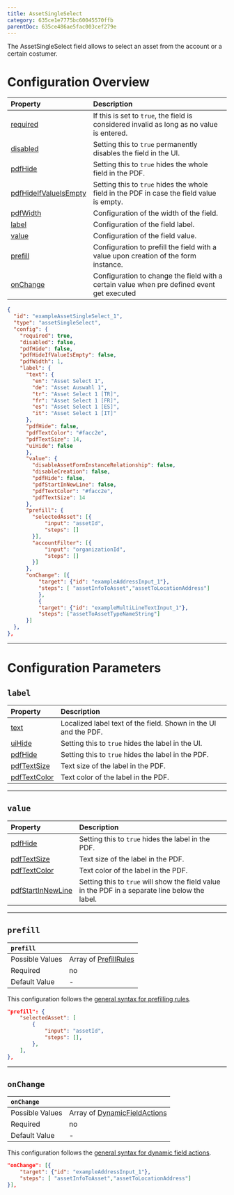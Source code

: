 ```yaml
---
title: AssetSingleSelect
category: 635ce1e7775bc60045570ffb
parentDoc: 635ce486ae5fac003cef279e
---
```


The AssetSingleSelect field allows to select an asset from the account or a certain costumer.

# Configuration Overview

| Property                                                                     | Description                      |
| :--------------------------------------------------------------------------- | :--------------------------------|
| [required](./24-general-properties/#required)                                | If this is set to `true`, the field is considered invalid as long as no value is entered. |
| [disabled](./24-general-properties/#disabled)                                | Setting this to `true` permanently disables the field in the UI. |
| [pdfHide](./24-general-properties/#pdfhide)                                  | Setting this to `true` hides the whole field in the PDF. |
| [pdfHideIfValueIsEmpty](./24-general-properties/#pdfhideifvalueisempty)      | Setting this to `true` hides the whole field in the PDF in case the field value is empty. |
| [pdfWidth](./24-general-properties/#pdfwidth)                                | Configuration of the width of the field. |
| [label](#label)                                                              | Configuration of the field label. |
| [value](#value)                                                              | Configuration of the field value. |
| [prefill](#prefill)                                                          | Configuration to prefill the field with a value upon creation of the form instance. |
| [onChange](#onchange)                                                        | Configuration to change the field with a certain value when pre defined event get executed |

``` JSON (complete)
{
  "id": "exampleAssetSingleSelect_1",
  "type": "assetSingleSelect",
  "config": {
    "required": true,
    "disabled": false,
    "pdfHide": false,
    "pdfHideIfValueIsEmpty": false,
    "pdfWidth": 1,
    "label": {
      "text": {
        "en": "Asset Select 1",
        "de": "Asset Auswahl 1",
        "tr": "Asset Select 1 [TR]",
        "fr": "Asset Select 1 [FR]",
        "es": "Asset Select 1 [ES]",
        "it": "Asset Select 1 [IT]"
      },
      "pdfHide": false,
      "pdfTextColor": "#facc2e",
      "pdfTextSize": 14,
      "uiHide": false
      },
      "value": {
        "disableAssetFormInstanceRelationship": false,
        "disableCreation": false,
        "pdfHide": false,
        "pdfStartInNewLine": false,
        "pdfTextColor": "#facc2e",
        "pdfTextSize": 14
      },
      "prefill": {
        "selectedAsset": [{
            "input": "assetId",
            "steps": []
        }],
        "accountFilter": [{
            "input": "organizationId",
            "steps": []
        }]
      },
      "onChange": [{
          "target": {"id": "exampleAddressInput_1"},
          "steps": [ "assetInfoToAsset","assetToLocationAddress"]
          },
          {
          "target": {"id": "exampleMultiLineTextInput_1"},
          "steps": ["assetToAssetTypeNameString"]
      }]
  },
},
```

---
# Configuration Parameters

## `label`

| Property                                                    | Description                       |
| :---------------------------------------------------------- | :-------------------------------- |
| [text](./24-general-properties/#text)                       | Localized label text of the field. Shown in the UI and the PDF. |
| [uiHide](./24-general-properties/#uihide)                   | Setting this to `true` hides the label in the UI. |
| [pdfHide](./24-general-properties/#pdfhide)                 | Setting this to `true` hides the label in the PDF. |
| [pdfTextSize](./24-general-properties/#pdftextsize)         | Text size of the label in the PDF. |
| [pdfTextColor](./24-general-properties/#pdftextcolor)       | Text color of the label in the PDF. |

---
## `value`

| Property                                                                        | Description                                                                                     |
| :------------------------------------------------------------------------------ | :---------------------------------------------------------------------------------------------- |
| [pdfHide](./24-general-properties/#pdfhide)                                     | Setting this to `true` hides the label in the PDF. |
| [pdfTextSize](./24-general-properties/#pdftextsize)                             | Text size of the label in the PDF. |
| [pdfTextColor](./24-general-properties/#pdftextcolor)                           | Text color of the label in the PDF. |
| [pdfStartInNewLine](./24-general-properties/#pdfstartinnewline)                 | Setting this to `true` will show the field value in the PDF in a separate line below the label. |

---
## `prefill`

| `prefill`                  |                                                                     |
| :------------------------- | :--------------                                                     |
| Possible Values            | Array of [PrefillRules](./25-prefill-rules)            |
| Required                   | no                                                                  |
| Default Value              | -                                                                   |

This configuration follows the [general syntax for prefilling rules](./25-prefill-rules).
``` JSON (assetID)
"prefill": {
    "selectedAsset": [
        {
            "input": "assetId",
            "steps": [],
        },
    ],
},
```
---
## `onChange`

| `onChange`                 |                                                                        |
| :------------------------- | :--------------                                                        |
| Possible Values            | Array of [DynamicFieldActions](./26-on-change-rules) |
| Required                   | no                                                                     |
| Default Value              | -                                                                      |


This configuration follows the [general syntax for dynamic field actions](./26-on-change-rules).
```JSON
"onChange": [{
    "target": {"id": "exampleAddressInput_1"},
    "steps": [ "assetInfoToAsset","assetToLocationAddress"]
}],
```
